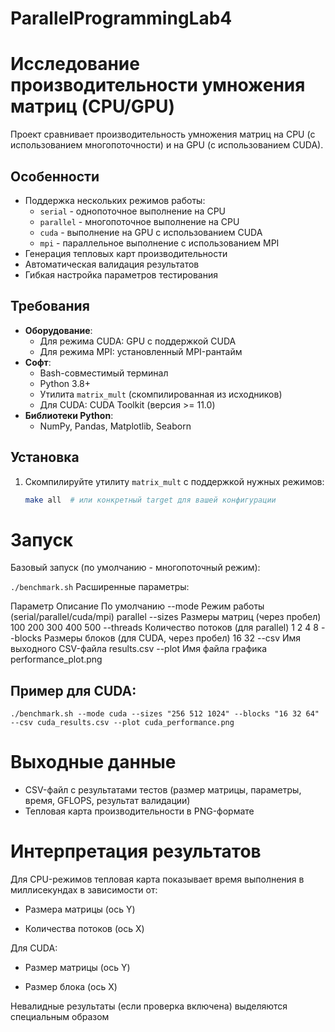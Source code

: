 # ParallelProgrammingLab4
# Исследование производительности умножения матриц (CPU/GPU)

Проект сравнивает производительность умножения матриц на CPU (с использованием многопоточности) и на GPU (с использованием CUDA).

## Особенности
- Поддержка нескольких режимов работы:
  - `serial` - однопоточное выполнение на CPU
  - `parallel` - многопоточное выполнение на CPU
  - `cuda` - выполнение на GPU с использованием CUDA
  - `mpi` - параллельное выполнение с использованием MPI
- Генерация тепловых карт производительности
- Автоматическая валидация результатов
- Гибкая настройка параметров тестирования

## Требования
- **Оборудование**:
  - Для режима CUDA: GPU с поддержкой CUDA
  - Для режима MPI: установленный MPI-рантайм
- **Софт**:
  - Bash-совместимый терминал
  - Python 3.8+
  - Утилита `matrix_mult` (скомпилированная из исходников)
  - Для CUDA: CUDA Toolkit (версия >= 11.0)
- **Библиотеки Python**:
  - NumPy, Pandas, Matplotlib, Seaborn

## Установка
1. Скомпилируйте утилиту `matrix_mult` с поддержкой нужных режимов:
   ```bash
   make all  # или конкретный target для вашей конфигурации

# Запуск
Базовый запуск (по умолчанию - многопоточный режим):

```./benchmark.sh```
Расширенные параметры:

Параметр	Описание	По умолчанию
--mode	Режим работы (serial/parallel/cuda/mpi)	parallel
--sizes	Размеры матриц (через пробел)	100 200 300 400 500
--threads	Количество потоков (для parallel)	1 2 4 8
--blocks	Размеры блоков (для CUDA, через пробел)	16 32
--csv	Имя выходного CSV-файла	results.csv
--plot	Имя файла графика	performance_plot.png

## Пример для CUDA:

```./benchmark.sh --mode cuda --sizes "256 512 1024" --blocks "16 32 64" --csv cuda_results.csv --plot cuda_performance.png```

# Выходные данные
- CSV-файл с результатами тестов (размер матрицы, параметры, время, GFLOPS, результат валидации)
- Тепловая карта производительности в PNG-формате

# Интерпретация результатов
Для CPU-режимов тепловая карта показывает время выполнения в миллисекундах в зависимости от:

- Размера матрицы (ось Y)

- Количества потоков (ось X)

Для CUDA:

- Размер матрицы (ось Y)

- Размер блока (ось X)

Невалидные результаты (если проверка включена) выделяются специальным образом
